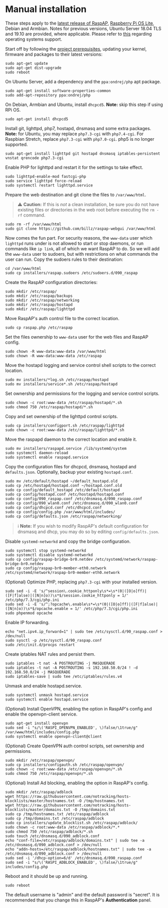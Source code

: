 # Manual installation

These steps apply to the [latest release of RaspAP](https://github.com/billz/raspap-webgui/releases/), [Raspberry Pi OS Lite](https://www.raspberrypi.org/software/operating-systems/#raspberry-pi-os-32-bit), Debian and Armbian. Notes for previous versions, Ubuntu Server 18.04 TLS and 19.10 are provided, where applicable.
Please refer to [this](/#compatible-operating-systems) regarding operating systems support.

Start off by following the [project prerequisites](/#quick-start), updating your kernel, firmware and packages to their latest versions:

```
sudo apt-get update
sudo apt-get dist-upgrade
sudo reboot
```

On Ubuntu Server, add a dependency and the `ppa:ondrej/php` apt package.

```
sudo apt-get install software-properties-common 
sudo add-apt-repository ppa:ondrej/php
```

On Debian, Armbian and Ubuntu, install `dhcpcd5`. **Note:** skip this step if using RPi OS.

```
sudo apt-get install dhcpcd5
```

Install git, lighttpd, php7, hostapd, dnsmasq and some extra packages. **Note:** for Ubuntu, you may replace `php7.3-cgi` with `php7.4-cgi`. For Raspbian Stretch, replace `php7.3-cgi` with `php7.0-cgi`. php5 is no longer supported.

```
sudo apt-get install lighttpd git hostapd dnsmasq iptables-persistent vnstat qrencode php7.3-cgi
```

Enable PHP for lighttpd and restart it for the settings to take effect.
```
sudo lighttpd-enable-mod fastcgi-php    
sudo service lighttpd force-reload
sudo systemctl restart lighttpd.service
```

Prepare the web destination and git clone the files to `/var/www/html`.

> ⚠️  **Caution:** If this is _not_ a clean installation, be sure you do not have existing files or directories in the web root before executing the `rm -rf` command.

```
sudo rm -rf /var/www/html
sudo git clone https://github.com/billz/raspap-webgui /var/www/html
```

Now comes the fun part. For security reasons, the `www-data` user which `lighttpd` runs under is not allowed to start or stop daemons, or run commands like `ip link`,
all of which we want RaspAP to do. So we will add the `www-data` user to sudoers, but with restrictions on what commands the user can run. Copy the sudoers rules to their destination:

```
cd /var/www/html
sudo cp installers/raspap.sudoers /etc/sudoers.d/090_raspap
```

Create the RaspAP configuration directories:

```
sudo mkdir /etc/raspap/
sudo mkdir /etc/raspap/backups
sudo mkdir /etc/raspap/networking
sudo mkdir /etc/raspap/hostapd
sudo mkdir /etc/raspap/lighttpd
```

Move RaspAP's auth control file to the correct location.

```
sudo cp raspap.php /etc/raspap 
```

Set the files ownership to `www-data` user for the web files and RaspAP config.

```
sudo chown -R www-data:www-data /var/www/html
sudo chown -R www-data:www-data /etc/raspap
```

Move the hostapd logging and service control shell scripts to the correct location.

```
sudo mv installers/*log.sh /etc/raspap/hostapd 
sudo mv installers/service*.sh /etc/raspap/hostapd
```

Set ownership and permissions for the logging and service control scripts.

```
sudo chown -c root:www-data /etc/raspap/hostapd/*.sh 
sudo chmod 750 /etc/raspap/hostapd/*.sh 
```

Copy and set ownership of the lighttpd control scripts.
```
sudo cp installers/configport.sh /etc/raspap/lighttpd
sudo chown -c root:www-data /etc/raspap/lighttpd/*.sh
```

Move the raspapd daemon to the correct location and enable it.

```
sudo mv installers/raspapd.service /lib/systemd/system
sudo systemctl daemon-reload
sudo systemctl enable raspapd.service
```

Copy the configuration files for dhcpcd, dnsmasq, hostapd and `defaults.json`. Optionally, backup your existing `hostapd.conf`.

```
sudo mv /etc/default/hostapd ~/default_hostapd.old
sudo cp /etc/hostapd/hostapd.conf ~/hostapd.conf.old
sudo cp config/default_hostapd /etc/default/hostapd
sudo cp config/hostapd.conf /etc/hostapd/hostapd.conf
sudo cp config/090_raspap.conf /etc/dnsmasq.d/090_raspap.conf
sudo cp config/090_wlan0.conf /etc/dnsmasq.d/090_wlan0.conf
sudo cp config/dhcpcd.conf /etc/dhcpcd.conf
sudo cp config/config.php /var/www/html/includes/
sudo cp config/defaults.json /etc/raspap/networking/
```

> :information_source: **Note:** If you wish to modify RaspAP's default configuration for dnsmasq and dhcp, you may do so by editing `config/defaults.json`.

Disable `systemd-networkd` and copy the bridge configuration.

```
sudo systemctl stop systemd-networkd
sudo systemctl disable systemd-networkd
sudo cp config/raspap-bridge-br0.netdev /etc/systemd/network/raspap-bridge-br0.netdev
sudo cp config/raspap-br0-member-eth0.network /etc/systemd/network/raspap-br0-member-eth0.network 
```

(Optional) Optimize PHP, replacing `php7.3-cgi` with your installed version.

```
sudo sed -i -E 's/^session\.cookie_httponly\s*=\s*(0|([O|o]ff)|([F|f]alse)|([N|n]o))\s*$/session.cookie_httponly = 1/' /etc/php/7.3/cgi/php.ini
sudo sed -i -E 's/^;?opcache\.enable\s*=\s*(0|([O|o]ff)|([F|f]alse)|([N|n]o))\s*$/opcache.enable = 1/' /etc/php/7.3/cgi/php.ini
sudo phpenmod opcache
```

Enable IP forwarding.

```
echo "net.ipv4.ip_forward=1" | sudo tee /etc/sysctl.d/90_raspap.conf > /dev/null
sudo sysctl -p /etc/sysctl.d/90_raspap.conf
sudo /etc/init.d/procps restart
```

Create iptables NAT rules and persist them.

```
sudo iptables -t nat -A POSTROUTING -j MASQUERADE
sudo iptables -t nat -A POSTROUTING -s 192.168.50.0/24 ! -d 192.168.50.0/24 -j MASQUERADE
sudo iptables-save | sudo tee /etc/iptables/rules.v4
```

Unmask and enable hostapd.service.

```
sudo systemctl unmask hostapd.service
sudo systemctl enable hostapd.service
```

(Optional) Install OpenVPN, enabling the option in RaspAP's config and enable the openvpn-client service.

```
sudo apt-get install openvpn
sudo sed -i "s/\('RASPI_OPENVPN_ENABLED', \)false/\1true/g" /var/www/html/includes/config.php
sudo systemctl enable openvpn-client@client
```

(Optional) Create OpenVPN auth control scripts, set ownership and permissions.

```
sudo mkdir /etc/raspap/openvpn/
sudo cp installers/configauth.sh /etc/raspap/openvpn/
sudo chown -c root:www-data /etc/raspap/openvpn/*.sh 
sudo chmod 750 /etc/raspap/openvpn/*.sh
```

(Optional) Install Ad blocking, enabling the option in RaspAP's config.

```
sudo mkdir /etc/raspap/adblock
wget https://raw.githubusercontent.com/notracking/hosts-blocklists/master/hostnames.txt -O /tmp/hostnames.txt
wget https://raw.githubusercontent.com/notracking/hosts-blocklists/master/domains.txt -O /tmp/domains.txt
sudo cp /tmp/hostnames.txt /etc/raspap/adblock
sudo cp /tmp/domains.txt /etc/raspap/adblock 
sudo cp installers/update_blocklist.sh /etc/raspap/adblock/
sudo chown -c root:www-data /etc/raspap/adblock/*.*
sudo chmod 750 /etc/raspap/adblock/*.sh
sudo touch /etc/dnsmasq.d/090_adblock.conf
echo "conf-file=/etc/raspap/adblock/domains.txt" | sudo tee -a /etc/dnsmasq.d/090_adblock.conf > /dev/null 
echo "addn-hosts=/etc/raspap/adblock/hostnames.txt" | sudo tee -a /etc/dnsmasq.d/090_adblock.conf > /dev/null
sudo sed -i '/dhcp-option=6/d' /etc/dnsmasq.d/090_raspap.conf
sudo sed -i "s/\('RASPI_ADBLOCK_ENABLED', \)false/\1true/g" includes/config.php
```

Reboot and it should be up and running.

```
sudo reboot
```

The default username is "admin" and the default password is "secret". It is recommended that you change this in RaspAP's **Authentication** panel.


